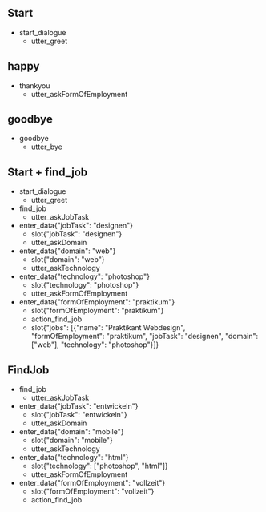 ## Start
* start_dialogue
    - utter_greet

## happy
* thankyou
    - utter_askFormOfEmployment

## goodbye
* goodbye
    - utter_bye

## Start + find_job
* start_dialogue
    - utter_greet
* find_job
    - utter_askJobTask
* enter_data{"jobTask": "designen"}
    - slot{"jobTask": "designen"}
    - utter_askDomain
* enter_data{"domain": "web"}
    - slot{"domain": "web"}
    - utter_askTechnology
* enter_data{"technology": "photoshop"}
    - slot{"technology": "photoshop"}
    - utter_askFormOfEmployment
* enter_data{"formOfEmployment": "praktikum"}
    - slot{"formOfEmployment": "praktikum"}
    - action_find_job
    - slot{"jobs": [{"name": "Praktikant Webdesign", "formOfEmployment": "praktikum", "jobTask": "designen", "domain": ["web"], "technology": "photoshop"}]}

## FindJob
* find_job
    - utter_askJobTask
* enter_data{"jobTask": "entwickeln"}
    - slot{"jobTask": "entwickeln"}
    - utter_askDomain
* enter_data{"domain": "mobile"}
    - slot{"domain": "mobile"}
    - utter_askTechnology
* enter_data{"technology": "html"}
    - slot{"technology": ["photoshop", "html"]}
    - utter_askFormOfEmployment
* enter_data{"formOfEmployment": "vollzeit"}
    - slot{"formOfEmployment": "vollzeit"}
    - action_find_job
